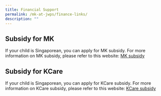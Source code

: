 ```yaml
---
title: Financial Support
permalink: /mk-at-jwps/finance-links/
description: ""
---
```

## Subsidy for MK

If your child is Singaporean, you can apply for MK subsidy. For more information on MK subsidy, please refer to this website: [MK subsidy](https://www.ecda.gov.sg/parents/subsidies-financial-assistance#KIFAS)




## Subsidy for KCare

If your child is Singaporean, you can apply for KCare subsidy. For more information on KCare subsidy, please refer to this website: [KCare subsidy](https://www.moe.gov.sg/preschool/moe-kindergarten/kindergarten-care)
